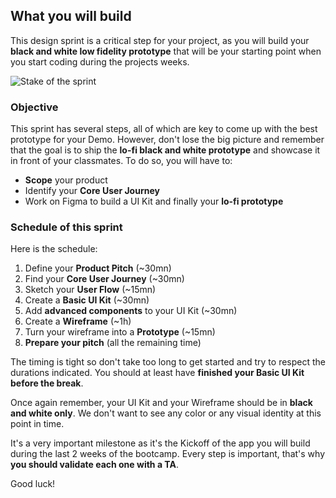 ## What you will build

This design sprint is a critical step for your project, as you will build your **black and white low fidelity prototype** that will be your starting point when you start coding during the projects weeks.

![Stake of the sprint](https://raw.githubusercontent.com/lewagon/fullstack-images/master/frontend/pds_stakes_of_day_2.gif)

### Objective

This sprint has several steps, all of which are key to come up with the best prototype for your Demo. However, don't lose the big picture and remember that the goal is to ship the **lo-fi black and white prototype** and showcase it in front of your classmates. To do so, you will have to:

- **Scope** your product
- Identify your **Core User Journey**
- Work on Figma to build a UI Kit and finally your **lo-fi prototype**

### Schedule of this sprint

Here is the schedule:

1. Define your **Product Pitch** (~30mn)
1. Find your **Core User Journey** (~30mn)
1. Sketch your **User Flow** (~15mn)
1. Create a **Basic UI Kit** (~30mn)
1. Add **advanced components** to your UI Kit (~30mn)
1. Create a **Wireframe** (~1h)
1. Turn your wireframe into a **Prototype** (~15mn)
1. **Prepare your pitch** (all the remaining time)

The timing is tight so don't take too long to get started and try to respect the durations indicated. You should at least have **finished your Basic UI Kit before the break**.

Once again remember, your UI Kit and your Wireframe should be in **black and white only**. We don't want to see any color or any visual identity at this point in time.

It's a very important milestone as it's the Kickoff of the app you will build during the last 2 weeks of the bootcamp. Every step is important, that's why **you should validate each one with a TA**.

Good luck!
